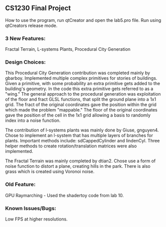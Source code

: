 ## CS1230 Final Project
How to use the program, run qtCreator and open the lab5.pro file. Run using
qtCreators release mode.

### 3 New Features:
Fractal Terrain, L-systems Plants, Procedural City Generation

### Design Choices:
This Procedural City Generation contribution was completed mainly by gbarboy. Implemented multiple complex primitives for stories of buildings. Given a primitive, with some probability an extra primitive gets added to the building's geometry. In the code this extra primitive gets referred to as a "wing." The general approach to the procedural generation was exploitation of the floor and fract GLSL functions, that split the ground plane into a 1x1 grid. The fract of the original coordinates gave the position within the grid which made the problem "mappable." The floor of the original coordinates gave the position of the cell in the 1x1 grid allowing a basis to randomly index into a noise function.

The contribution of l-systems plants was mainly done by Giuse, gnguyen4. Chose to implement an l-system that has multiple layers of branches for plants. Important methods include: sdCappedCylinder and lindenCyl. Three helper methods to create rotation/translation matrices were also implemented.

The Fractal Terrain was mainly completed by dtian2. Chose use a form of noise function to distort a plane, creating hills in the park. There is also grass which
is created using Voronoi noise.

### Old Feature:
GPU Raymarching - Used the shadertoy code from lab 10.

### Known Issues/Bugs:
Low FPS at higher resolutions.

